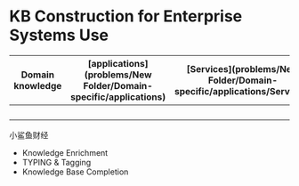 # KB Construction for Enterprise Systems Use
| Domain knowledge  |  [applications](problems/New Folder/Domain-specific/applications)  |  [Services](problems/New Folder/Domain-specific/applications/Services)  |
| ------------------| ---------------| -----------|
|    <br>               |      <br>          |     <br>       |


小鲨鱼财经  
- Knowledge Enrichment
- TYPING & Tagging
- Knowledge Base Completion
